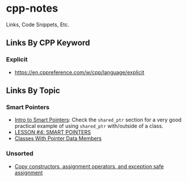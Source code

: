 # cpp-notes
Links, Code Snippets, Etc.

## Links By CPP Keyword

### Explicit

- https://en.cppreference.com/w/cpp/language/explicit

## Links By Topic

### Smart Pointers

- [Intro to Smart Pointers](https://en.cppreference.com/book/intro/smart_pointers): 
  Check the `shared_ptr` section for a very good practical example of using `shared_ptr` with/outside of a class.
- [LESSON #4: SMART POINTERS](https://mbevin.wordpress.com/2012/11/18/smart-pointers/)
- [Classes With Pointer Data Members](http://pages.cs.wisc.edu/~hasti/cs368/CppTutorial/NOTES/CLASSES-PTRS.html)

### Unsorted

- [Copy constructors, assignment operators, and exception safe assignment](http://www.cplusplus.com/articles/y8hv0pDG/)